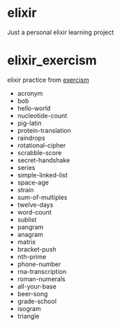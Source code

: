# elixir
Just a personal elixir learning project

# elixir_exercism
elixir practice from [exercism](http://exercism.io/)

- acronym
- bob
- hello-world
- nucleotide-count
- pig-latin
- protein-translation
- raindrops
- rotational-cipher
- scrabble-score
- secret-handshake
- series
- simple-linked-list
- space-age
- strain
- sum-of-multiples
- twelve-days
- word-count
- sublist
- pangram
- anagram
- matrix
- bracket-push
- nth-prime
- phone-number
- rna-transcription
- roman-numerals
- all-your-base
- beer-song
- grade-school
- isogram
- triangle
